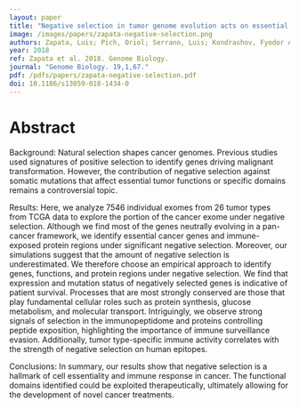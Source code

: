 ```yaml
---
layout: paper
title: "Negative selection in tumor genome evolution acts on essential cellular functions and the immunopeptidome"
image: /images/papers/zapata-negative-selection.png
authors: Zapata, Luis; Pich, Oriol; Serrano, Luis; Kondrashov, Fyodor A; Ossowski, Stephan; Schaefer, Martin H
year: 2018
ref: Zapata et al. 2018. Genome Biology.
journal: "Genome Biology. 19,1,67."
pdf: /pdfs/papers/zapata-negative-selection.pdf
doi: 10.1186/s13059-018-1434-0
---
```


# Abstract

Background: Natural selection shapes cancer genomes. Previous studies used signatures of positive selection to identify genes driving malignant transformation. However, the contribution of negative selection against somatic mutations that affect essential tumor functions or specific domains remains a controversial topic. 

Results: Here, we analyze 7546 individual exomes from 26 tumor types from TCGA data to explore the portion of the cancer exome under negative selection. Although we find most of the genes neutrally evolving in a pan-cancer framework, we identify essential cancer genes and immune-exposed protein regions under significant negative selection. Moreover, our simulations suggest that the amount of negative selection is underestimated. We therefore choose an empirical approach to identify genes, functions, and protein regions under negative selection. We find that expression and mutation status of negatively selected genes is indicative of patient survival. Processes  that are most strongly conserved are those that play fundamental cellular roles such as protein synthesis, glucose metabolism, and molecular transport. Intriguingly, we observe strong signals of selection in the immunopeptidome and proteins controlling peptide exposition, highlighting the importance of immune surveillance evasion. Additionally, tumor type-specific immune activity correlates with the strength of negative selection on human epitopes. 

Conclusions: In summary, our results show that negative selection is a hallmark of cell essentiality and immune response in cancer. The functional domains identified could be exploited therapeutically, ultimately allowing for the development of novel cancer treatments.
